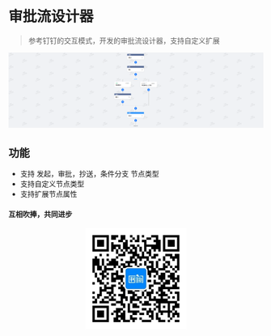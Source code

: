 # 审批流设计器

> 参考钉钉的交互模式，开发的审批流设计器，支持自定义扩展


![img.png](images/img.png)

## 功能
- 支持 发起，审批，抄送，条件分支 节点类型
- 支持自定义节点类型
- 支持扩展节点属性

#### 互相吹捧，共同进步
<div style="width: 100%;text-align: center">
<img src="images/shuque_wx.jpg" width="200px" alt="">
</div>